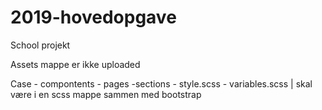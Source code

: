 # 2019-hovedopgave

School projekt

Assets mappe er ikke uploaded

Case - compontents - pages -sections - style.scss - variables.scss | skal være i en scss mappe sammen med bootstrap
